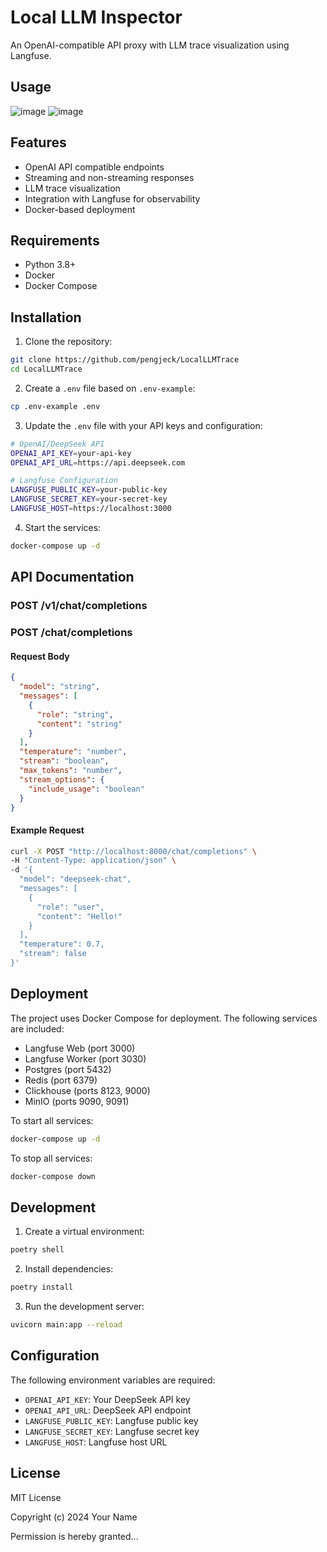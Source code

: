 # Local LLM Inspector

An OpenAI-compatible API proxy with LLM trace visualization using Langfuse.

## Usage
![image](https://github.com/user-attachments/assets/6a6986c2-3131-46dc-8a1d-2642720e0f6e)
![image](https://github.com/user-attachments/assets/6570cbfb-a154-493f-9eb0-699cd450127d)

## Features

- OpenAI API compatible endpoints
- Streaming and non-streaming responses
- LLM trace visualization
- Integration with Langfuse for observability
- Docker-based deployment

## Requirements

- Python 3.8+
- Docker
- Docker Compose

## Installation

1. Clone the repository:
```bash
git clone https://github.com/pengjeck/LocalLLMTrace
cd LocalLLMTrace
```

2. Create a `.env` file based on `.env-example`:
```bash
cp .env-example .env
```

3. Update the `.env` file with your API keys and configuration:
```bash
# OpenAI/DeepSeek API
OPENAI_API_KEY=your-api-key
OPENAI_API_URL=https://api.deepseek.com

# Langfuse Configuration
LANGFUSE_PUBLIC_KEY=your-public-key
LANGFUSE_SECRET_KEY=your-secret-key
LANGFUSE_HOST=https://localhost:3000
```

4. Start the services:
```bash
docker-compose up -d
```

## API Documentation

### POST /v1/chat/completions
### POST /chat/completions

#### Request Body
```json
{
  "model": "string",
  "messages": [
    {
      "role": "string",
      "content": "string"
    }
  ],
  "temperature": "number",
  "stream": "boolean",
  "max_tokens": "number",
  "stream_options": {
    "include_usage": "boolean"
  }
}
```

#### Example Request
```bash
curl -X POST "http://localhost:8000/chat/completions" \
-H "Content-Type: application/json" \
-d '{
  "model": "deepseek-chat",
  "messages": [
    {
      "role": "user",
      "content": "Hello!"
    }
  ],
  "temperature": 0.7,
  "stream": false
}'
```

## Deployment

The project uses Docker Compose for deployment. The following services are included:

- Langfuse Web (port 3000)
- Langfuse Worker (port 3030)
- Postgres (port 5432)
- Redis (port 6379)
- Clickhouse (ports 8123, 9000)
- MinIO (ports 9090, 9091)

To start all services:
```bash
docker-compose up -d
```

To stop all services:
```bash
docker-compose down
```

## Development

1. Create a virtual environment:
```bash
poetry shell
```

2. Install dependencies:
```bash
poetry install
```

3. Run the development server:
```bash
uvicorn main:app --reload
```

## Configuration

The following environment variables are required:

- `OPENAI_API_KEY`: Your DeepSeek API key
- `OPENAI_API_URL`: DeepSeek API endpoint
- `LANGFUSE_PUBLIC_KEY`: Langfuse public key
- `LANGFUSE_SECRET_KEY`: Langfuse secret key
- `LANGFUSE_HOST`: Langfuse host URL

## License

MIT License

Copyright (c) 2024 Your Name

Permission is hereby granted...
